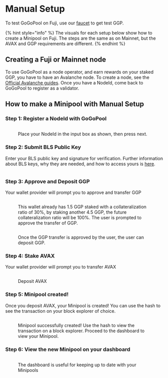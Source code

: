 # Manual Setup

To test GoGoPool on Fuji, use our [faucet](https://faucet.gogopool.com) to get test GGP.

{% hint style="info" %}
The visuals for each setup below show how to create a Minipool on Fuji. The steps are the same as on Mainnet, but the AVAX and GGP requirements are different.
{% endhint %}

## Creating a Fuji or Mainnet node

To use GoGoPool as a node operator, and earn rewards on your staked GGP, you have to have an Avalanche node. To create a node, see the [Official Avalanche guides](https://docs.avax.network/nodes). Once you have a NodeId, come back to GoGoPool to register as a validator.

## How to make a Minipool with Manual Setup

### Step 1: Register a NodeId with GoGoPool

<figure><img src="../../.gitbook/assets/gogopool_register_node.png" alt=""><figcaption><p>Place your NodeId in the input box as shown, then press next.</p></figcaption></figure>

### Step 2: Submit BLS Public Key

Enter your BLS public key and signature for verification. Further information about BLS keys, why they are needed, and how to access yours is [here](https://docs.gogopool.com/security/avalanche-bls-keys#how-do-i-acquire-my-nodes-bls-keys).

<figure><img src="../../.gitbook/assets/gogopool_blsKeys.png" alt=""></figure>

### Step 3: Approve and Deposit GGP

Your wallet provider will prompt you to approve and transfer GGP

<figure><img src="../../.gitbook/assets/gogopool_stake_ggp.png" alt=""><figcaption><p>This wallet already has 1.5 GGP staked with a collateralization ratio of 30%, by staking another 4.5 GGP, the future collateralization ratio will be 100%. The user is prompted to approve the transfer of GGP.</p></figcaption></figure>

<figure><img src="../../.gitbook/assets/gogopool_deposit_ggp_success.png" alt=""><figcaption><p>Once the GGP transfer is approved by the user, the user can deposit GGP.</p></figcaption></figure>

### Step 4: Stake AVAX

Your wallet provider will prompt you to transfer AVAX

<figure><img src="../../.gitbook/assets/gogopool_deposit_avax.png" alt=""><figcaption><p>Deposit AVAX</p></figcaption></figure>

### Step 5: Minipool created!

Once you deposit AVAX, your Minipool is created! You can use the hash to see the transaction on your block explorer of choice.

<figure><img src="../../.gitbook/assets/gogopool_minipool_successfully_created.png" alt=""><figcaption><p>Minipool successfully created! Use the hash to view the transaction on a block explorer. Proceed to the dashboard to view your Minipool.</p></figcaption></figure>

### Step 6: View the new Minipool on your dashboard

<figure><img src="../../.gitbook/assets/gogopool_minipool_dashboard.png" alt=""><figcaption><p>The dashboard is useful for keeping up to date with your Minipools</p></figcaption></figure>
